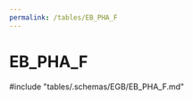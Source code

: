 ```yaml
---
permalink: /tables/EB_PHA_F
---
```

# EB\_PHA\_F
<!-- SPDX-License-Identifier: MPL-2.0 -->

<!-- ATTENTION : Ne pas supprimer ou modifier la ligne ci-dessous -->
#include "tables/.schemas/EGB/EB_PHA_F.md"
<!-- ATTENTION : Ne pas supprimer ou modifier la ligne ci-dessus -->
